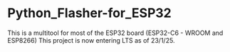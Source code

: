 # Python_Flasher-for_ESP32
This is a multitool for most of the ESP32 board (ESP32-C6 - WROOM and ESP8266)
This project is now entering LTS as of 23/1/25.
